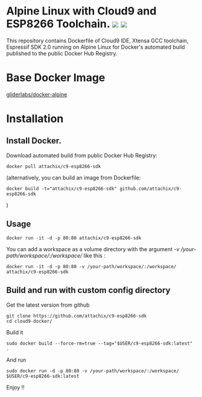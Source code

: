 Alpine Linux with Cloud9 and ESP8266 Toolchain. [![](https://images.microbadger.com/badges/image/attachix/c9-esp8266-sdk.svg)](https://microbadger.com/images/attachix/c9-esp8266-sdk "Get your own image badge on microbadger.com") [![](https://images.microbadger.com/badges/version/attachix/c9-esp8266-sdk.svg)](https://microbadger.com/version/attachix/c9-esp8266-sdk "Get your own version badge on microbadger.com")
=============

This repository contains Dockerfile of Cloud9 IDE, Xtensa GCC toolchain, Espressif SDK 2.0 running on Alpine Linux for Docker's automated build published to the public Docker Hub Registry.

# Base Docker Image
[gliderlabs/docker-alpine](https://github.com/gliderlabs/docker-alpine)

# Installation

## Install Docker.

Download automated build from public Docker Hub Registry: 
	
    docker pull attachix/c9-esp8266-sdk

(alternatively, you can build an image from Dockerfile: 

    docker build -t="attachix/c9-esp8266-sdk" github.com/attachix/c9-esp8266-sdk
)

## Usage

    docker run -it -d -p 80:80 attachix/c9-esp8266-sdk
    
You can add a workspace as a volume directory with the argument *-v /your-path/workspace/:/workspace/* like this :

    docker run -it -d -p 80:80 -v /your-path/workspace/:/workspace/ attachix/c9-esp8266-sdk
    
## Build and run with custom config directory

Get the latest version from github

    git clone https://github.com/attachix/c9-esp8266-sdk
    cd cloud9-docker/

Build it

    sudo docker build --force-rm=true --tag="$USER/c9-esp8266-sdk:latest" .
    
And run

    sudo docker run -d -p 80:80 -v /your-path/workspace/:/workspace/ $USER/c9-esp8266-sdk:latest

Enjoy !!
